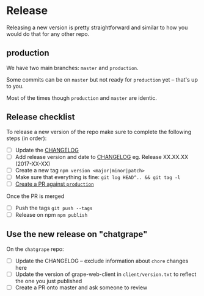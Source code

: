 # Release

Releasing a new version is pretty straightforward and similar to how you would do that for any other repo.

## production

We have two main branches: `master` and `production`.

Some commits can be on `master` but not ready for `production` yet – that's up to you.

Most of the times though `production` and `master` are identic.

## Release checklist

To release a new version of the repo make sure to complete the following steps (in order):

- [ ] Update the [CHANGELOG](../CHANGELOG.md)
- [ ] Add release version and date to [CHANGELOG](../CHANGELOG.md) eg. Release XX.XX.XX (2017-XX-XX)
- [ ] Create a new tag `npm version <major|minor|patch>`
- [ ] Make sure that everything is fine: `git log HEAD^.. && git tag -l`
- [ ] [Create a PR against `production`](https://github.com/ubergrape/grape-web-client/compare/production?expand=1)

Once the PR is merged

- [ ] Push the tags `git push --tags`
- [ ] Release on npm `npm publish`

## Use the new release on "chatgrape"

On the `chatgrape` repo:

- [ ] Update the CHANGELOG – exclude information about `chore` changes here
- [ ] Update the version of grape-web-client in `client/version.txt` to reflect the one you just published
- [ ] Create a PR onto master and ask someone to review
